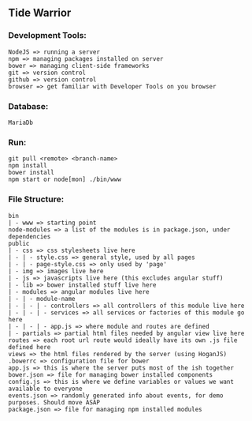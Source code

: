 ## Tide Warrior

### Development Tools: 
    NodeJS => running a server
    npm => managing packages installed on server
    bower => managing client-side frameworks
    git => version control
    github => version control
    browser => get familiar with Developer Tools on you browser

### Database:
    MariaDb
    
### Run:
    git pull <remote> <branch-name> 
    npm install
    bower install
    npm start or node[mon] ./bin/www
    
    
### File Structure:
    bin
    | - www => starting point
    node-modules => a list of the modules is in package.json, under dependencies
    public
    | - css => css stylesheets live here
    | - | - style.css => general style, used by all pages
    | - | - page-style.css => only used by 'page'
    | - img => images live here
    | - js => javascripts live here (this excludes angular stuff)
    | - lib => bower installed stuff live here
    | - modules => angular modules live here
    | - | - module-name
    | - | - | - controllers => all controllers of this module live here
    | - | - | - services => all services or factories of this module go here
    | - | - | - app.js => where module and routes are defined
    | - partials => partial html files needed by angular view live here
    routes => each root url route would ideally have its own .js file defined here
    views => the html files rendered by the server (using HoganJS)
    .bowerrc => configuration file for bower
    app.js => this is where the server puts most of the ish together
    bower.json => file for managing bower installed components
    config.js => this is where we define variables or values we want available to everyone
    events.json => randomly generated info about events, for demo purposes. Should move ASAP
    package.json => file for managing npm installed modules